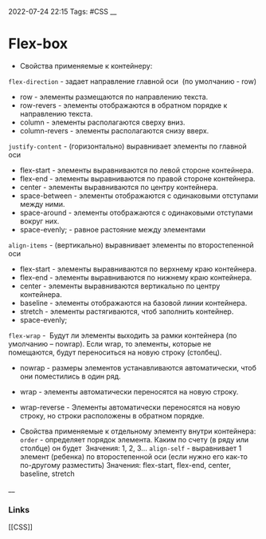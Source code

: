 2022-07-24 22:15
Tags: #CSS 
__
# Flex-box

- Свойства применяемые к контейнеру:

`flex-direction` - задает направление главной оси  (по умолчанию - row)
   - row - элементы размещаются по направлению текста.
   - row-revers - элементы отображаются в обратном порядке к направлению текста.
   - column - элементы располагаются сверху вниз.
   - column-revers - элементы располагаются снизу вверх.
   
`justify-content` - (горизонтально) выравнивает элементы по главной оси 
   - flex-start - элементы выравниваются по левой стороне контейнера.
   - flex-end - элементы выравниваются по правой стороне контейнера.
   - center - элементы выравниваются по центру контейнера.
   - space-between - элементы отображаются с одинаковыми отступами между ними.
   - space-around - элементы отображаются с одинаковыми отступами вокруг них.
   - space-evenly; - равное растояние между элементами
   
`align-items` - (вертикально) выравнивает элементы по второстепенной оси 
   - flex-start - элементы выравниваются по верхнему краю контейнера.
   - flex-end - элементы выравниваются по нижнему краю контейнера.
   - center - элементы выравниваются вертикально по центру контейнера.
   - baseline - элементы отображаются на базовой линии контейнера.
   - stretch - элементы растягиваются, чтоб заполнить контейнер.
   - space-evenly;
   
`flex-wrap` -  Будут ли элементы выходить за рамки контейнера (по умолчанию – nowrap). 
   Если wrap, то элементы, которые не помещаются, будут переноситься на новую строку (столбец).
   - nowrap - размеры элементов устанавливаются автоматически, чтоб они поместились в один ряд.
   - wrap - элементы автоматически переносятся на новую строку.
   - wrap-reverse - Элементы автоматически переносятся на новую строку, но строки расположены в обратном порядке.

- Свойства применяемые к отдельному элементу внутри контейнера:
`order` - определяет порядок элемента. Каким по счету (в ряду или столбце) он будет 
   Значения: 1, 2, 3…
`align-self` - выравнивает 1 элемент (ребенка) по второстепенной оси (если нужно его 
   как-то по-другому разместить)
   Значения: flex-start, flex-end, center, baseline, stretch

__
### Links
[[CSS]]